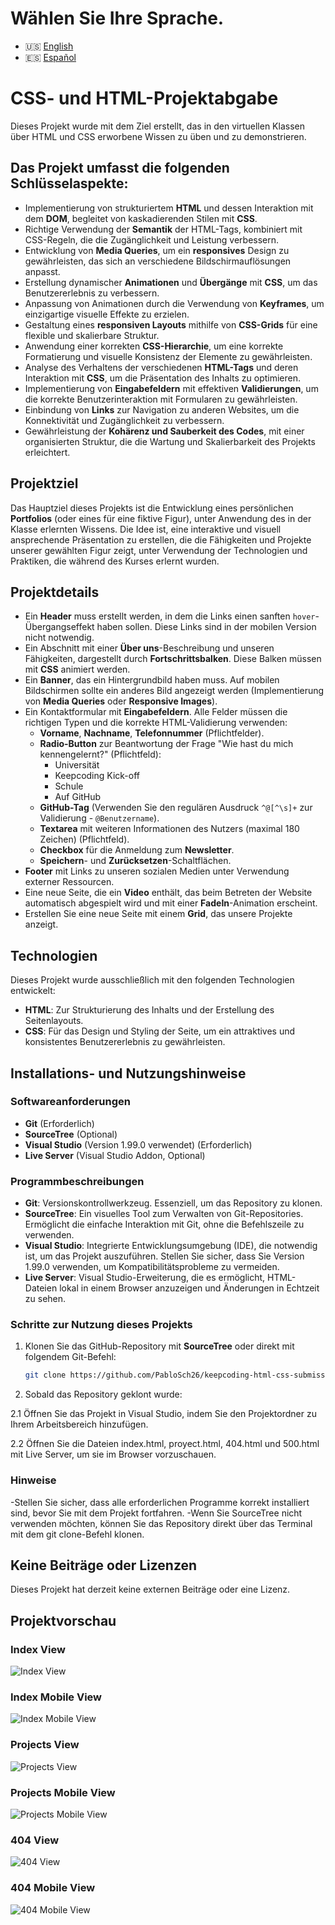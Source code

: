 # Wählen Sie Ihre Sprache.

- 🇺🇸 [English](README.md)
- 🇪🇸 [Español](README.es.md)

# CSS- und HTML-Projektabgabe

Dieses Projekt wurde mit dem Ziel erstellt, das in den virtuellen Klassen über HTML und CSS erworbene Wissen zu üben und zu demonstrieren.

## Das Projekt umfasst die folgenden Schlüsselaspekte:

- Implementierung von strukturiertem **HTML** und dessen Interaktion mit dem **DOM**, begleitet von kaskadierenden Stilen mit **CSS**.
- Richtige Verwendung der **Semantik** der HTML-Tags, kombiniert mit CSS-Regeln, die die Zugänglichkeit und Leistung verbessern.
- Entwicklung von **Media Queries**, um ein **responsives** Design zu gewährleisten, das sich an verschiedene Bildschirmauflösungen anpasst.
- Erstellung dynamischer **Animationen** und **Übergänge** mit **CSS**, um das Benutzererlebnis zu verbessern.
- Anpassung von Animationen durch die Verwendung von **Keyframes**, um einzigartige visuelle Effekte zu erzielen.
- Gestaltung eines **responsiven Layouts** mithilfe von **CSS-Grids** für eine flexible und skalierbare Struktur.
- Anwendung einer korrekten **CSS-Hierarchie**, um eine korrekte Formatierung und visuelle Konsistenz der Elemente zu gewährleisten.
- Analyse des Verhaltens der verschiedenen **HTML-Tags** und deren Interaktion mit **CSS**, um die Präsentation des Inhalts zu optimieren.
- Implementierung von **Eingabefeldern** mit effektiven **Validierungen**, um die korrekte Benutzerinteraktion mit Formularen zu gewährleisten.
- Einbindung von **Links** zur Navigation zu anderen Websites, um die Konnektivität und Zugänglichkeit zu verbessern.
- Gewährleistung der **Kohärenz und Sauberkeit des Codes**, mit einer organisierten Struktur, die die Wartung und Skalierbarkeit des Projekts erleichtert.

## Projektziel

Das Hauptziel dieses Projekts ist die Entwicklung eines persönlichen **Portfolios** (oder eines für eine fiktive Figur), unter Anwendung des in der Klasse erlernten Wissens. Die Idee ist, eine interaktive und visuell ansprechende Präsentation zu erstellen, die die Fähigkeiten und Projekte unserer gewählten Figur zeigt, unter Verwendung der Technologien und Praktiken, die während des Kurses erlernt wurden.

## Projektdetails

- Ein **Header** muss erstellt werden, in dem die Links einen sanften `hover`-Übergangseffekt haben sollen. Diese Links sind in der mobilen Version nicht notwendig.
- Ein Abschnitt mit einer **Über uns**-Beschreibung und unseren Fähigkeiten, dargestellt durch **Fortschrittsbalken**. Diese Balken müssen mit **CSS** animiert werden.
- Ein **Banner**, das ein Hintergrundbild haben muss. Auf mobilen Bildschirmen sollte ein anderes Bild angezeigt werden (Implementierung von **Media Queries** oder **Responsive Images**).
- Ein Kontaktformular mit **Eingabefeldern**. Alle Felder müssen die richtigen Typen und die korrekte HTML-Validierung verwenden:
  - **Vorname**, **Nachname**, **Telefonnummer** (Pflichtfelder).
  - **Radio-Button** zur Beantwortung der Frage "Wie hast du mich kennengelernt?" (Pflichtfeld):
    - Universität
    - Keepcoding Kick-off
    - Schule
    - Auf GitHub
  - **GitHub-Tag** (Verwenden Sie den regulären Ausdruck `^@[^\s]+` zur Validierung - `@Benutzername`).
  - **Textarea** mit weiteren Informationen des Nutzers (maximal 180 Zeichen) (Pflichtfeld).
  - **Checkbox** für die Anmeldung zum **Newsletter**.
  - **Speichern**- und **Zurücksetzen**-Schaltflächen.
- **Footer** mit Links zu unseren sozialen Medien unter Verwendung externer Ressourcen.
- Eine neue Seite, die ein **Video** enthält, das beim Betreten der Website automatisch abgespielt wird und mit einer **FadeIn**-Animation erscheint.
- Erstellen Sie eine neue Seite mit einem **Grid**, das unsere Projekte anzeigt.

## Technologien

Dieses Projekt wurde ausschließlich mit den folgenden Technologien entwickelt:

- **HTML**: Zur Strukturierung des Inhalts und der Erstellung des Seitenlayouts.
- **CSS**: Für das Design und Styling der Seite, um ein attraktives und konsistentes Benutzererlebnis zu gewährleisten.

## Installations- und Nutzungshinweise

### Softwareanforderungen

- **Git** (Erforderlich)
- **SourceTree** (Optional)
- **Visual Studio** (Version 1.99.0 verwendet) (Erforderlich)
- **Live Server** (Visual Studio Addon, Optional)

### Programmbeschreibungen

- **Git**: Versionskontrollwerkzeug. Essenziell, um das Repository zu klonen.
- **SourceTree**: Ein visuelles Tool zum Verwalten von Git-Repositories. Ermöglicht die einfache Interaktion mit Git, ohne die Befehlszeile zu verwenden.
- **Visual Studio**: Integrierte Entwicklungsumgebung (IDE), die notwendig ist, um das Projekt auszuführen. Stellen Sie sicher, dass Sie Version 1.99.0 verwenden, um Kompatibilitätsprobleme zu vermeiden.
- **Live Server**: Visual Studio-Erweiterung, die es ermöglicht, HTML-Dateien lokal in einem Browser anzuzeigen und Änderungen in Echtzeit zu sehen.

### Schritte zur Nutzung dieses Projekts

1. Klonen Sie das GitHub-Repository mit **SourceTree** oder direkt mit folgendem Git-Befehl:

   ```bash
   git clone https://github.com/PabloSch26/keepcoding-html-css-submission-2.git
   
2. Sobald das Repository geklont wurde:

2.1 Öffnen Sie das Projekt in Visual Studio, indem Sie den Projektordner zu Ihrem Arbeitsbereich hinzufügen.

2.2 Öffnen Sie die Dateien index.html, proyect.html, 404.html und 500.html mit Live Server, um sie im Browser vorzuschauen.

### Hinweise

-Stellen Sie sicher, dass alle erforderlichen Programme korrekt installiert sind, bevor Sie mit dem Projekt fortfahren.
-Wenn Sie SourceTree nicht verwenden möchten, können Sie das Repository direkt über das Terminal mit dem git clone-Befehl klonen.

## Keine Beiträge oder Lizenzen

Dieses Projekt hat derzeit keine externen Beiträge oder eine Lizenz.

## Projektvorschau

### Index View
![Index View](etc/preview_images/index.png)
### Index Mobile View
![Index Mobile View](etc/preview_images/index_mobile.png)
### Projects View
![Projects View](etc/preview_images/projects.png)
### Projects Mobile View
![Projects Mobile View](etc/preview_images/projects_mobile.png)
### 404 View
![404 View](etc/preview_images/404.png)
### 404 Mobile View
![404 Mobile View](etc/preview_images/404_mobile.png)
